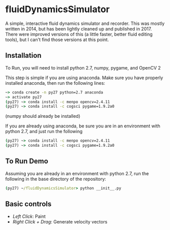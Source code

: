 # fluidDynamicsSimulator
A simple, interactive fluid dynamics simulator and recorder. 
This was mostly written in 2014, but has been lightly cleaned up and published in 2017. There were improved versions of this (a little faster, better fluid editing tools), but I can't find those versions at this point. 

## Installation
To Run, you will need to install python 2.7, numpy, pygame, and OpenCV 2

This step is simple if you are using anaconda. 
Make sure you have properly installed anaconda, then run the following lines:
```cmd
~> conda create -n py27 python=2.7 anaconda
~> activate py27
(py27) ~> conda install -c menpo opencv=2.4.11
(py27) ~> conda install -c cogsci pygame=1.9.2a0

```
(numpy should already be installed)

If you are already using anaconda, be sure you are in an environment with python 2.7,
and just run the following
```cmd
(py27) ~> conda install -c menpo opencv=2.4.11
(py27) ~> conda install -c cogsci pygame=1.9.2a0
```

## To Run Demo
Assuming you are already in an environment with python 2.7,
run the following in the base directory of the repository:
```cmd
(py27) ~/fluidDynamicsSimulator> python __init__.py
```

## Basic controls
* _Left Click_: Paint
* _Right Click + Drag_: Generate velocity vectors
